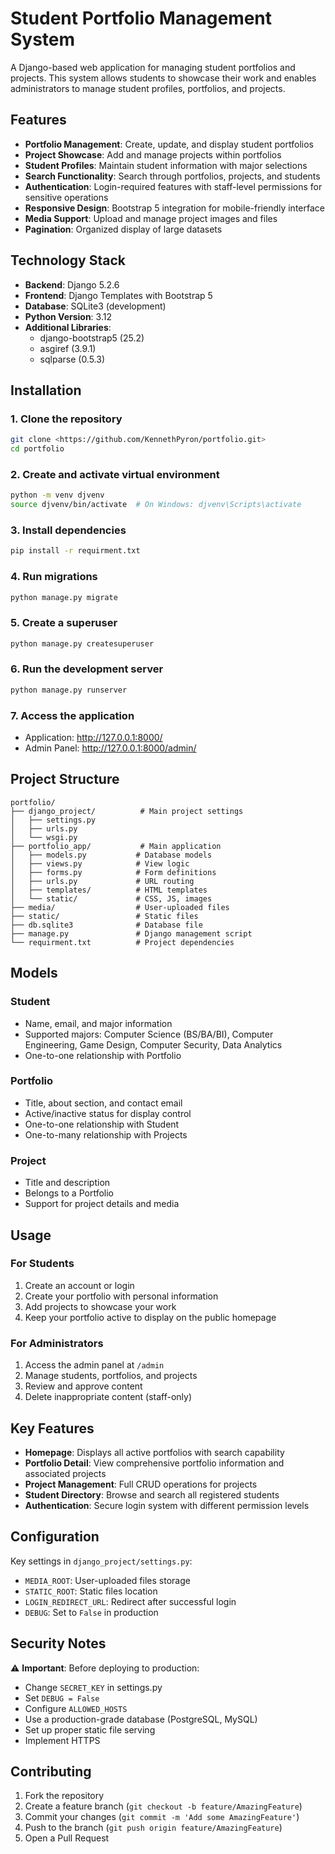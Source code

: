 # Student Portfolio Management System

A Django-based web application for managing student portfolios and projects. This system allows students to showcase their work and enables administrators to manage student profiles, portfolios, and projects.

## Features

- **Portfolio Management**: Create, update, and display student portfolios
- **Project Showcase**: Add and manage projects within portfolios
- **Student Profiles**: Maintain student information with major selections
- **Search Functionality**: Search through portfolios, projects, and students
- **Authentication**: Login-required features with staff-level permissions for sensitive operations
- **Responsive Design**: Bootstrap 5 integration for mobile-friendly interface
- **Media Support**: Upload and manage project images and files
- **Pagination**: Organized display of large datasets

## Technology Stack

- **Backend**: Django 5.2.6
- **Frontend**: Django Templates with Bootstrap 5
- **Database**: SQLite3 (development)
- **Python Version**: 3.12
- **Additional Libraries**:
  - django-bootstrap5 (25.2)
  - asgiref (3.9.1)
  - sqlparse (0.5.3)

## Installation

### 1. Clone the repository

```bash
git clone <https://github.com/KennethPyron/portfolio.git>
cd portfolio
```

### 2. Create and activate virtual environment

```bash
python -m venv djvenv
source djvenv/bin/activate  # On Windows: djvenv\Scripts\activate
```

### 3. Install dependencies

```bash
pip install -r requirment.txt
```

### 4. Run migrations

```bash
python manage.py migrate
```

### 5. Create a superuser

```bash
python manage.py createsuperuser
```

### 6. Run the development server

```bash
python manage.py runserver
```

### 7. Access the application

- Application: http://127.0.0.1:8000/
- Admin Panel: http://127.0.0.1:8000/admin/

## Project Structure

```
portfolio/
├── django_project/          # Main project settings
│   ├── settings.py
│   ├── urls.py
│   └── wsgi.py
├── portfolio_app/           # Main application
│   ├── models.py           # Database models
│   ├── views.py            # View logic
│   ├── forms.py            # Form definitions
│   ├── urls.py             # URL routing
│   ├── templates/          # HTML templates
│   └── static/             # CSS, JS, images
├── media/                  # User-uploaded files
├── static/                 # Static files
├── db.sqlite3              # Database file
├── manage.py               # Django management script
└── requirment.txt          # Project dependencies
```

## Models

### Student
- Name, email, and major information
- Supported majors: Computer Science (BS/BA/BI), Computer Engineering, Game Design, Computer Security, Data Analytics
- One-to-one relationship with Portfolio

### Portfolio
- Title, about section, and contact email
- Active/inactive status for display control
- One-to-one relationship with Student
- One-to-many relationship with Projects

### Project
- Title and description
- Belongs to a Portfolio
- Support for project details and media

## Usage

### For Students
1. Create an account or login
2. Create your portfolio with personal information
3. Add projects to showcase your work
4. Keep your portfolio active to display on the public homepage

### For Administrators
1. Access the admin panel at `/admin`
2. Manage students, portfolios, and projects
3. Review and approve content
4. Delete inappropriate content (staff-only)

## Key Features

- **Homepage**: Displays all active portfolios with search capability
- **Portfolio Detail**: View comprehensive portfolio information and associated projects
- **Project Management**: Full CRUD operations for projects
- **Student Directory**: Browse and search all registered students
- **Authentication**: Secure login system with different permission levels

## Configuration

Key settings in `django_project/settings.py`:
- `MEDIA_ROOT`: User-uploaded files storage
- `STATIC_ROOT`: Static files location
- `LOGIN_REDIRECT_URL`: Redirect after successful login
- `DEBUG`: Set to `False` in production

## Security Notes

⚠️ **Important**: Before deploying to production:
- Change `SECRET_KEY` in settings.py
- Set `DEBUG = False`
- Configure `ALLOWED_HOSTS`
- Use a production-grade database (PostgreSQL, MySQL)
- Set up proper static file serving
- Implement HTTPS

## Contributing

1. Fork the repository
2. Create a feature branch (`git checkout -b feature/AmazingFeature`)
3. Commit your changes (`git commit -m 'Add some AmazingFeature'`)
4. Push to the branch (`git push origin feature/AmazingFeature`)
5. Open a Pull Request


